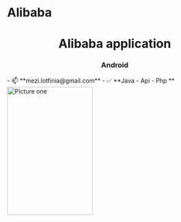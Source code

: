 # Alibaba
<h1 align="center">Alibaba application</h1>
<h3 align="center">Android</h3>
- 📫 **mezi.lotfinia@gmail.com**
- ✅ **Java - Api - Php **

<img src="https://ns20.ir/alibaba/alibaba1.jpg" alt="Picture one" width="200" height="300">


